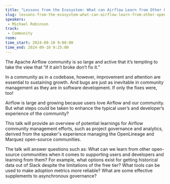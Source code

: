 ```yaml
---
title: "Lessons from the Ecosystem: What can Airflow Learn from Other Open-source Communities?"
slug: lessons-from-the-ecosystem-what-can-airflow-learn-from-other-open-source-communities
speakers:
 - Michael Robinson
track:
 - Community
room: 
time_start: 2024-09-10 9:00:00
time_end: 2024-09-10 9:25:00
---
```


The Apache Airflow community is so large and active that it’s tempting to take the view that “if it ain’t broke don’t fix it.”

In a community as in a codebase, however, improvement and attention are essential to sustaining growth. And bugs are just as inevitable in community management as they are in software development. If only the fixes were, too!

Airflow is large and growing because users love Airflow and our community. But what steps could be taken to enhance the typical user’s and developer’s experience of the community?

This talk will provide an overview of potential learnings for Airflow community management efforts, such as project governance and analytics, derived from the speaker's experience managing the OpenLineage and Marquez open-source communities.

The talk will answer questions such as: What can we learn from other open-source communities when it comes to supporting users and developers and learning from them? For example, what options exist for getting historical data out of Slack despite the limitations of the free tier? What tools can be used to make adoption metrics more reliable? What are some effective supplements to asynchronous governance?